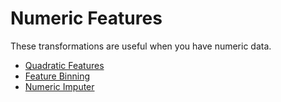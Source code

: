 # Numeric Features

These transformations are useful when you have numeric data.

* [Quadratic Features](feature-engineering/quadratic_features.md)
* [Feature Binning](feature-engineering/feature_binner.md)
* [Numeric Imputer](feature-engineering/numeric_imputer.md)

